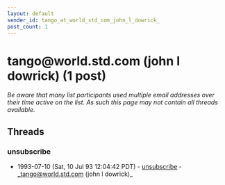 ```yaml
---
layout: default
sender_id: tango_at_world_std_com_john_l_dowrick_
post_count: 1
---
```


# tango<span>@</span>world.std.com (john l dowrick) (1 post)

_Be aware that many list participants used multiple email addresses over their time active on the list. As such this page may not contain all threads available._

## Threads

### unsubscribe
+ 1993-07-10 (Sat, 10 Jul 93 12:04:42 PDT) - [unsubscribe](/archive/1993/07/52cce4780342b9103174f0e89de181575eceefb84d744cb3ef947694648972b2) - _tango@world.std.com (john l dowrick)_

